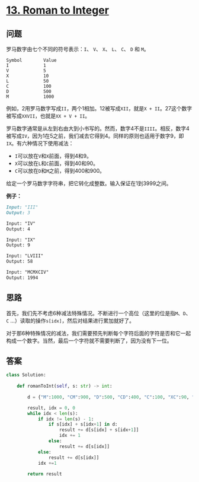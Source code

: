 # [13. Roman to Integer](https://leetcode.com/problems/roman-to-integer/)

## 问题

罗马数字由七个不同的符号表示：`I`、 `V`、 `X`、 `L`、 `C`、 `D` 和 `M`。

```
Symbol        Value
I             1
V             5
X             10
L             50
C             100
D             500
M             1000
```

例如，2用罗马数字写成`II`，两个1相加。12被写成`XII`，就是`X + II`。27这个数字被写成`XXVII`，也就是`XX + V + II`。

罗马数字通常是从左到右由大到小书写的。然而，数字4不是`IIII`。相反，数字4被写成`IV`，因为1在5之前，我们减去它得到4。同样的原则也适用于数字9，即`IX`。有六种情况下使用减法：

- `I`可以放在`V`和`X`前面，得到4和9。
- `X`可以放在`L`和`C`前面，得到40和90。
- `C`可以放在`D`和`M`之前，得到400和900。

给定一个罗马数字字符串，把它转化成整数。输入保证在1到3999之间。

**例子：**

```markdown
Input: "III"
Output: 3

Input: "IV"
Output: 4

Input: "IX"
Output: 9

Input: "LVIII"
Output: 58

Input: "MCMXCIV"
Output: 1994
```

## 思路

首先，我们先不考虑6种减法特殊情况。不断进行一个高位（这里的位是指`M`、`D`、`C` …）读取的操作`s[idx]`，然后对结果进行累加就好了。

对于那6种特殊情况的减法，我们需要预先判断每个字符后面的字符是否和它一起构成一个数字。当然，最后一个字符就不需要判断了，因为没有下一位。

## 答案

```python
class Solution:
    
    def romanToInt(self, s: str) -> int:
        
        d = {"M":1000, "CM":900, "D":500, "CD":400, "C":100, "XC":90, "L":50, "XL":40, "X":10, "IX":9, "V":5, "IV":4, "I":1}

        result, idx = 0, 0
        while idx < len(s):
            if idx != len(s) - 1:
                if s[idx] + s[idx+1] in d:
                    result += d[s[idx] + s[idx+1]]
                    idx += 1
                else:
                    result += d[s[idx]]
            else:
                result += d[s[idx]]
            idx +=1
             
        return result
```

